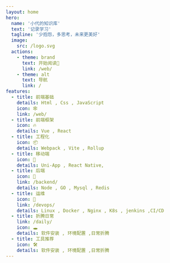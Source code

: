 ```yaml
---
layout: home
hero:
  name: '小代的知识库'
  text: '记录学习'
  tagline: '少抱怨，多思考，未来更美好'
  image:
    src: /logo.svg
  actions:
    - theme: brand
      text: 开始阅读📖
      link: /web/
    - theme: alt
      text: 导航
      link: /
features:
  - title: 前端基础
    details: Html , Css , JavaScript
    icon: 🕸️
    link: /web/
  - title: 前端框架
    icon: 🔥
    details: Vue , React
  - title: 工程化
    icon: 📦
    details: Webpack , Vite , Rollup
  - title: 移动端
    icon: 📱
    details: Uni-App , React Native,
  - title: 后端
    icon: 🧰
    link: /backend/
    details: Node , GO , Mysql , Redis
  - title: 运维
    icon: 🐋
    link: /devops/
    details: Linux , Docker , Nginx , K8s , jenkins ,CI/CD
  - title: 折腾日常
    link: /daily/
    icon: 🕳️
    details: 软件安装 , 环境配置 ,日常折腾
  - title: 工具推荐
    icon: 🛠️
    details: 软件安装 , 环境配置 ,日常折腾
---
```


